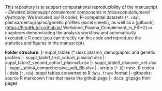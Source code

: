 This repository is to support computational reproducibility of the manuscript - _Elevated plasmsuppl complement components in facioscapulohumeral dystrophy_. We included our R codes, R-compatital datasets (`*.rda`), plamsa/demographic/genetic profiles (excel sheets), as well as a [gitbook](https://FredHutch.github.io/ Wellstone_Plasma_Complement_in_FSHD) or chapteres demonstrating the analysis workflow and  automatically executable R code (you can directly run the code and reproduce the statistics and figures in the manuscript).

__Folder structure__:
|- suppl_tables (*.xlsx): plasma, demographic and genetic profiles
  |- suppl_table1_first_cohort_plasma1.xlsx
  |- suppl_table2_second_cohort_plasma1.xlsx
  |- suppl_table3_discover_set.xlsx
  |- suppl_table4_comprehensive_add_Bb.xlsx
|- scripts (`*.R`): misc. R codes
|- data (`*.rda`): suppl tables converted to R `data.frame` format
|- gitbooks: source R markdown files that make the github page
|- docs: gitpage html pages

